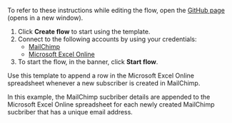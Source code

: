 To refer to these instructions while editing the flow, open the [GitHub page](https://github.com/ot4i/app-connect-templates/tree/master/resources/markdown/Append%20a%20row%20in%20the%20Microsoft%20Excel%20Online%20spreadsheet%20when%20a%20new%20subscriber%20is%20created%20in%20MailChimp_instructions.md) (opens in a new window).

1. Click **Create flow** to start using the template.
2. Connect to the following accounts by using your credentials:
   - [MailChimp](https://www.ibm.com/docs/en/app-connect/containers_cd?topic=apps-mailchimp)
   - [Microsoft Excel Online](https://www.ibm.com/docs/en/app-connect/containers_cd?topic=apps-microsoft-excel-online)
3. To start the flow, in the banner, click **Start flow**.


Use this template to append a row in the Microsoft Excel Online spreadsheet whenever a new subscriber is created in MailChimp. 

In this example, the MailChimp sucbriber details are appended to the Microsoft Excel Online spreadsheet for each newly created MailChimp sucbriber that has a unique email address.






